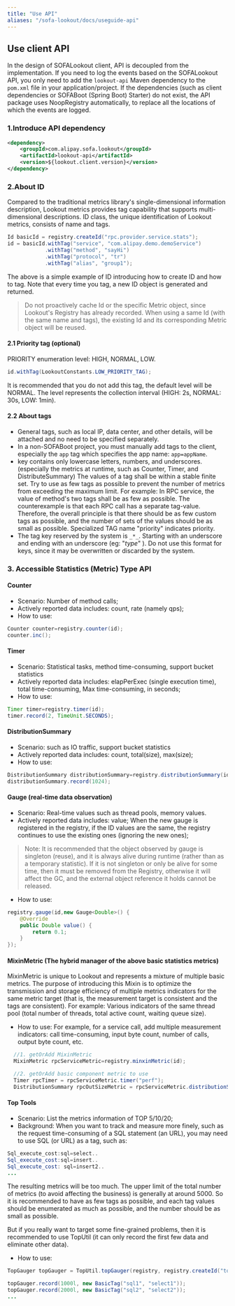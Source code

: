 ```yaml
---
title: "Use API"
aliases: "/sofa-lookout/docs/useguide-api"
---
```


## Use client API

In the design of SOFALookout client, API is decoupled from the implementation. If you need to log the events based on the SOFALookout API, you only need to add the `lookout-api` Maven dependency to the `pom.xml` file in your application/project. If the dependencies (such as client dependencies or SOFABoot (Spring Boot) Starter) do not exist, the API package uses NoopRegistry automatically, to replace all the locations of which the events are logged.

### 1.Introduce API dependency

```xml
<dependency>
    <groupId>com.alipay.sofa.lookout</groupId>
    <artifactId>lookout-api</artifactId>
    <version>${lookout.client.version}</version>
</dependency>
```

### 2.About ID

Compared to the traditional metrics library's single-dimensional information description, Lookout metrics provides tag capability that supports multi-dimensional descriptions. ID class, the unique identification of Lookout metrics, consists of name and tags.

```java
Id basicId = registry.createId("rpc.provider.service.stats");
id = basicId.withTag("service", "com.alipay.demo.demoService")
            .withTag("method", "sayHi")
            .withTag("protocol", "tr")
            .withTag("alias", "group1");
```

The above is a simple example of ID introducing how to create ID and how to tag. Note that every time you tag, a new ID object is generated and returned.

> Do not proactively cache Id or the specific Metric object, since Lookout's Registry has already recorded. When using a same Id (with the same name and tags), the existing Id and its corresponding Metric object will be reused.

#### 2.1 Priority tag (optional)

PRIORITY enumeration level: HIGH, NORMAL, LOW.

```java
id.withTag(LookoutConstants.LOW_PRIORITY_TAG);
```

It is recommended that you do not add this tag, the default level will be NORMAL. The level represents the collection interval (HIGH: 2s, NORMAL: 30s, LOW: 1min).

#### 2.2 About tags

- General tags, such as local IP, data center, and other details, will be attached and no need to be specified separately.
- In a non-SOFABoot project, you must manually add tags to the client, especially the `app` tag which specifies the app name:  `app=appName`.
- key contains only lowercase letters, numbers, and underscores.
(especially the metrics at runtime, such as Counter, Timer, and DistributeSummary) The values ​​of a tag shall be within a stable finite set. Try to use as few tags as possible to prevent the number of metrics from exceeding the maximum limit. For example: In RPC service, the value of method's two tags shall be as few as possible.
The counterexample is that each RPC call has a separate tag-value. Therefore, the overall principle is that there should be as few custom tags as possible, and the number of sets of the values ​​should be as small as possible.
Specialized TAG name "priority" indicates priority.
- The tag key reserved by the system is `_*_`. Starting with an underscore and ending with an underscore (eg: "_type_" ). Do not use this format for keys, since it may be overwritten or discarded by the system.

### 3. Accessible Statistics (Metric) Type API

#### Counter

- Scenario: Number of method calls;
- Actively reported data includes: count, rate (namely qps);
- How to use:

```java
Counter counter=registry.counter(id);
counter.inc();
```

#### Timer

- Scenario: Statistical tasks, method time-consuming, support bucket statistics
- Actively reported data includes: elapPerExec (single execution time), total time-consuming, Max time-consuming, in seconds;
- How to use:

```java
Timer timer=registry.timer(id);
timer.record(2, TimeUnit.SECONDS);
```

#### DistributionSummary

- Scenario: such as IO traffic, support bucket statistics
- Actively reported data includes: count, total(size), max(size);
- How to use:

```java
DistributionSummary distributionSummary=registry.distributionSummary(id);
distributionSummary.record(1024);
```

#### Gauge (real-time data observation)

- Scenario: Real-time values ​​such as thread pools, memory values.
- Actively reported data includes: value;
When the new gauge is registered in the registry, if the ID values ​​are the same, the registry continues to use the existing ones (ignoring the new ones);

> Note: It is recommended that the object observed by gauge is singleton (reuse), and it is always alive during runtime (rather than as a temporary statistic). If it is not singleton or only be alive for some time, then it must be removed from the Registry, otherwise it will affect the GC, and the external object reference it holds cannot be released.

- How to use:

```Java
registry.gauge(id,new Gauge<Double>() {
    @Override
    public Double value() {
        return 0.1;
    }
});
```

#### MixinMetric (The hybrid manager of the above basic statistics metrics)

MixinMetric is unique to Lookout and represents a mixture of multiple basic metrics. The purpose of introducing this Mixin is to optimize the transmission and storage efficiency of multiple metrics indicators for the same metric target (that is, the measurement target is consistent and the tags are consistent). For example: Various indicators of the same thread pool (total number of threads, total active count, waiting queue size).

- How to use: For example, for a service call, add multiple measurement indicators: call time-consuming, input byte count, number of calls, output byte count, etc.

```Java
  //1. getOrAdd MixinMetric
  MixinMetric rpcServiceMetric=registry.minxinMetric(id);

  //2. getOrAdd basic component metric to use
  Timer rpcTimer = rpcServiceMetric.timer("perf");
  DistributionSummary rpcOutSizeMetric = rpcServiceMetric.distributionSummary("inputSize");
```

#### Top Tools

- Scenario: List the metrics information of TOP 5/10/20;
- Background: When you want to track and measure more finely, such as the request time-consuming of a SQL statement (an URL), you may need to use SQL (or URL) as a tag, such as:

```Java
Sql_execute_cost:sql=select..
Sql_execute_cost:sql=insert..
Sql_execute_cost: sql=insert2..
...
```

The resulting metrics will be too much. The upper limit of the total number of metrics (to avoid affecting the business) is generally at around 5000. So it is recommended to have as few tags as possible, and each tag values ​​should be enumerated as much as possible, and the number should be as small as possible.

But if you really want to target some fine-grained problems, then it is recommended to use TopUtil (it can only record the first few data and eliminate other data).

- How to use:

```Java
TopGauger topGauger = TopUtil.topGauger(registry, registry.createId("top5sql"), 5);

topGauger.record(1000l, new BasicTag("sql1", "select1"));
topGauger.record(2000l, new BasicTag("sql2", "select2"));
...
```
